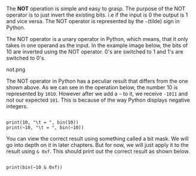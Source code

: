 The **NOT** operation is simple and easy to grasp. The purpose of the NOT operator is to just invert the existing bits. i.e if the input is 0 the output is 1 and vice versa. The NOT operator is represented by the `~`(tilde) sign in Python.

The NOT operator is a unary operator in Python, which means, that it only takes in one operand as the input. In the example image below, the bits of 10 are inverted using the NOT operator. 0's are switched to 1 and 1's are switched to 0's.

<Image>not.png</Image>

The NOT operator in Python has a peculiar result that differs from the one shown above. As we can see in the operation below, the number 10 is represented by `1010`. However after we add a `~` to it, we receive `-1011` and not our expected `101`. This is because of the way Python displays negative integers.

<Editor lang="python">
<code>
print(10, "\t = ", bin(10))
print(~10, "\t = ", bin(~10))
</code>
</Editor>

You can view the correct result using something called a bit mask.  We will go into depth on it in later chapters. But for now, we will just apply it to the result using `& 0xf`. This should print out the correct result as shown below.

<Editor lang="python">
<code>
print(bin(~10 & 0xf))
</code>
</Editor>